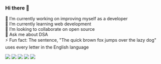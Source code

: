 ### Hi there 👋

 🔭 I’m currently working on improving myself as a developer <br/>
 🌱 I’m currently learning web development <br/>
 👯 I’m looking to collaborate on open source <br/>
 💬 Ask me about DSA <br/>
 ⚡ Fun fact: The sentence, "The quick brown fox jumps over the lazy dog" uses every letter in the English language <br/>
 

[![](https://raw.githubusercontent.com/mohammedarbaz119/statsfmine/master/profile-summary-card-output/nord_dark/0-profile-details.svg)](https://github.com/vn7n24fzkq/github-profile-summary-cards)
[![](https://raw.githubusercontent.com/mohammedarbaz119/statsfmine/master/profile-summary-card-output/nord_dark/1-repos-per-language.svg)](https://github.com/vn7n24fzkq/github-profile-summary-cards) [![](https://raw.githubusercontent.com/mohammedarbaz119/statsfmine/master/profile-summary-card-output/nord_dark/2-most-commit-language.svg)](https://github.com/vn7n24fzkq/github-profile-summary-cards)
[![](https://raw.githubusercontent.com/mohammedarbaz119/statsfmine/master/profile-summary-card-output/nord_dark/3-stats.svg)](https://github.com/vn7n24fzkq/github-profile-summary-cards) [![](https://raw.githubusercontent.com/mohammedarbaz119/statsfmine/master/profile-summary-card-output/nord_dark/4-productive-time.svg)](https://github.com/vn7n24fzkq/github-profile-summary-cards)

